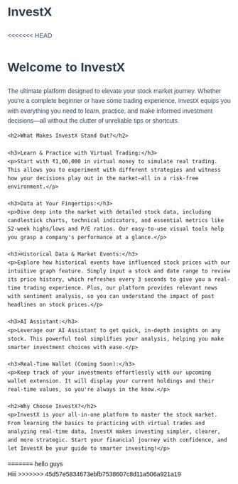# InvestX
<<<<<<< HEAD
<!DOCTYPE html>
<html lang="en">
<head>
    <meta charset="UTF-8">
    <meta name="viewport" content="width=device-width, initial-scale=1.0">
    <title>InvestX - Your Ultimate Stock Market Platform</title>
    <style>
        body {
            font-family: Arial, sans-serif;
            margin: 20px;
            line-height: 1.6;
        }
        h1, h2 {
            color: #2c3e50;
        }
        p {
            color: #34495e;
        }
        ul {
            list-style-type: disc;
            margin-left: 20px;
        }
    </style>
</head>
<body>
    <h1>Welcome to InvestX</h1>
    <p>The ultimate platform designed to elevate your stock market journey. Whether you're a complete beginner or have some trading experience, InvestX equips you with everything you need to learn, practice, and make informed investment decisions—all without the clutter of unreliable tips or shortcuts.</p>

    <h2>What Makes InvestX Stand Out?</h2>

    <h3>Learn & Practice with Virtual Trading:</h3>
    <p>Start with ₹1,00,000 in virtual money to simulate real trading. This allows you to experiment with different strategies and witness how your decisions play out in the market—all in a risk-free environment.</p>

    <h3>Data at Your Fingertips:</h3>
    <p>Dive deep into the market with detailed stock data, including candlestick charts, technical indicators, and essential metrics like 52-week highs/lows and P/E ratios. Our easy-to-use visual tools help you grasp a company's performance at a glance.</p>

    <h3>Historical Data & Market Events:</h3>
    <p>Explore how historical events have influenced stock prices with our intuitive graph feature. Simply input a stock and date range to review its price history, which refreshes every 3 seconds to give you a real-time trading experience. Plus, our platform provides relevant news with sentiment analysis, so you can understand the impact of past headlines on stock prices.</p>

    <h3>AI Assistant:</h3>
    <p>Leverage our AI Assistant to get quick, in-depth insights on any stock. This powerful tool simplifies your analysis, helping you make smarter investment choices with ease.</p>

    <h3>Real-Time Wallet (Coming Soon):</h3>
    <p>Keep track of your investments effortlessly with our upcoming wallet extension. It will display your current holdings and their real-time values, so you're always in the know.</p>

    <h2>Why Choose InvestX?</h2>
    <p>InvestX is your all-in-one platform to master the stock market. From learning the basics to practicing with virtual trades and analyzing real-time data, InvestX makes investing simpler, clearer, and more strategic. Start your financial journey with confidence, and let InvestX be your guide to smarter investing!</p>
</body>
</html>
=======
hello guys<br/>
Hiii
>>>>>>> 45d57e5834673ebfb7538607c8d11a506a921a19

